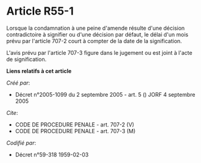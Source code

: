 # Article R55-1

Lorsque la condamnation à une peine d'amende résulte d'une décision contradictoire à signifier ou d'une décision par défaut,
le délai d'un mois prévu par l'article 707-2 court à compter de la date de la signification.

L'avis prévu par l'article 707-3 figure dans le jugement ou est joint à l'acte de signification.

**Liens relatifs à cet article**

_Créé par_:

  - Décret n°2005-1099 du 2 septembre 2005 - art. 5 () JORF 4 septembre 2005

_Cite_:

  - CODE DE PROCEDURE PENALE - art. 707-2 (V)
  - CODE DE PROCEDURE PENALE - art. 707-3 (M)

_Codifié par_:

  - Décret n°59-318 1959-02-03
